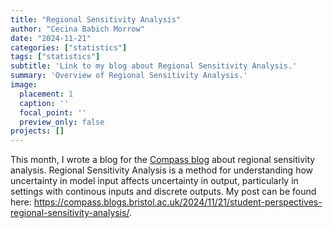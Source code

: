 ```yaml
---
title: "Regional Sensitivity Analysis"
author: "Cecina Babich Morrow"
date: "2024-11-21"
categories: ["statistics"]
tags: ["statistics"]
subtitle: 'Link to my blog about Regional Sensitivity Analysis.'
summary: 'Overview of Regional Sensitivity Analysis.'
image:
  placement: 1
  caption: ''
  focal_point: ''
  preview_only: false
projects: []
---
```


This month, I wrote a blog for the [Compass blog](https://compass.blogs.bristol.ac.uk/) about regional sensitivity analysis. Regional Sensitivity Analysis is a method for understanding how uncertainty in model input affects uncertainty in output, particularly in settings with continous inputs and discrete outputs. My post can be found here: https://compass.blogs.bristol.ac.uk/2024/11/21/student-perspectives-regional-sensitivity-analysis/.
